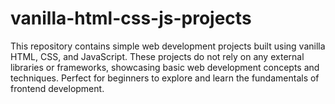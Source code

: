 # vanilla-html-css-js-projects
This repository contains simple web development projects built using vanilla HTML, CSS, and JavaScript. These projects do not rely on any external libraries or frameworks, showcasing basic web development concepts and techniques. Perfect for beginners to explore and learn the fundamentals of frontend development.